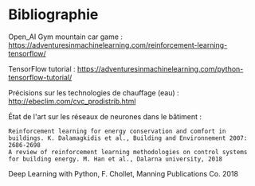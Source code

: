 # Bibliographie 

Open_AI Gym mountain car game : https://adventuresinmachinelearning.com/reinforcement-learning-tensorflow/

TensorFlow tutorial : https://adventuresinmachinelearning.com/python-tensorflow-tutorial/

Précisions sur les technologies de chauffage (eau) : http://ebeclim.com/cvc_prodistrib.html

État de l'art sur les réseaux de neurones dans le bâtiment : 

    Reinforcement learning for energy conservation and comfort in buildings. K. Dalamagkidis et al., Building and Environnement 2007: 2686-2698
    A review of reinforcement learning methodologies on control systems for building energy. M. Han et al., Dalarna university, 2018

Deep Learning with Python, F. Chollet, Manning Publications Co. 2018 
